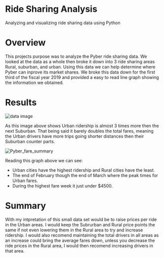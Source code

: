 # Ride Sharing Analysis

Analyzing and visualizing ride sharing data using Python

# Overview

This projects purpose was to analyze the Pyber ride sharing data. We looked at the data as a whole then broke it down into 3 ride sharing areas Rural, suburban, and urban. Using this data we can help determine where Pyber can inprove its market shares. We broke this data down for the first third of the fiscal year 2019 and provided a easy to read line graph showing the information we obtained.


# Results

![data image](https://user-images.githubusercontent.com/100821974/163724121-3378bc3f-6db3-457f-a9a9-9c07183dbf61.png)

As this image above shows Urban ridership is almost 3 times more then the next Suburban. That being said it barely doubles the total fares, meaning the Urban drivers have more trips going shorter distances then their Suburban counter parts. 

![Pyber_fare_summary](https://user-images.githubusercontent.com/100821974/163724492-589b55b0-f7c5-4fa0-9251-fb0ee562481a.png)

Reading this graph above we can see:
  - Urban cities have the highest ridership and Rural cities have the least.
  - The end of February though the end of March where the peak times for Urban fares.
  - During the highest fare week it just under $4500.
  
# Summary
  
  With my intpretation of this small data set would be to raise prices per ride in the Urban areas. I would keep the Subrurban and Rural price points the same if not even lowering them in the Rural area to try and increase ridership. I would also recomend maintaining the total drivers in all areas as an increase could bring the average fares down, unless you decrease the ride prices in the Rural area, I would then recomend increasing drivers in that area.
